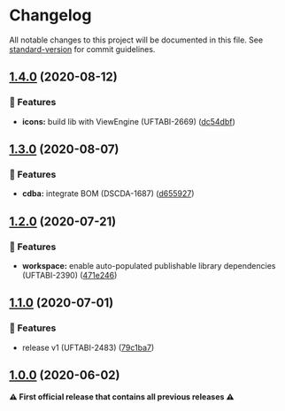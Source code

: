 # Changelog

All notable changes to this project will be documented in this file. See [standard-version](https://github.com/conventional-changelog/standard-version) for commit guidelines.

## [1.4.0](///compare/v1.3.0...v1.4.0) (2020-08-12)


### 🎸 Features

* **icons:** build lib with ViewEngine (UFTABI-2669) ([dc54dbf](///commit/dc54dbfd3230957e128d702f38c27e4e595142c1))

## [1.3.0](///compare/v1.2.0...v1.3.0) (2020-08-07)


### 🎸 Features

* **cdba:** integrate BOM (DSCDA-1687) ([d655927](///commit/d655927406895b0c7315b37ed313dc6df605c655))

## [1.2.0](///compare/v1.1.0...v1.2.0) (2020-07-21)


### 🎸 Features

* **workspace:** enable auto-populated publishable library dependencies (UFTABI-2390) ([471e246](///commit/471e246144837957500060590020b380a0940c39))

## [1.1.0](///compare/v0.5.0...v1.1.0) (2020-07-01)


### 🎸 Features

* release v1 (UFTABI-2483) ([79c1ba7](///commit/79c1ba7c6c1af8ccd909083d91fffbe0ae017ebb))

## [1.0.0](///compare/v0.5.0...v1.0.0) (2020-06-02)

**⚠ First official release that contains all previous releases ⚠**